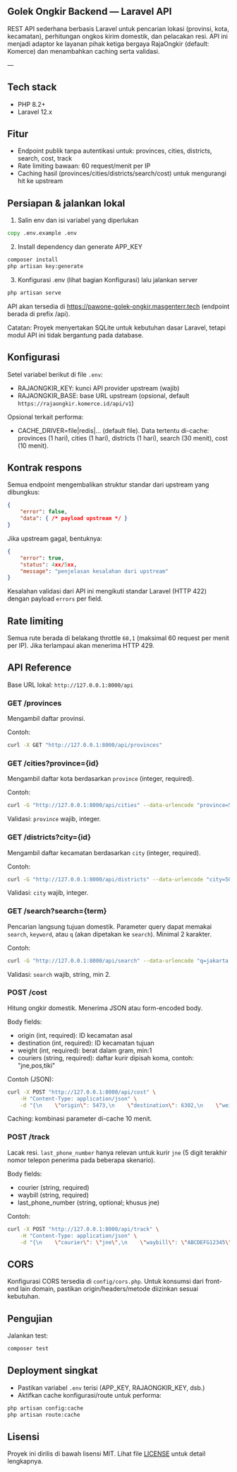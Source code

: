 ## Golek Ongkir Backend — Laravel API

REST API sederhana berbasis Laravel untuk pencarian lokasi (provinsi, kota, kecamatan), perhitungan ongkos kirim domestik, dan pelacakan resi. API ini menjadi adaptor ke layanan pihak ketiga bergaya RajaOngkir (default: Komerce) dan menambahkan caching serta validasi.

—

## Tech stack

- PHP 8.2+
- Laravel 12.x

## Fitur

- Endpoint publik tanpa autentikasi untuk: provinces, cities, districts, search, cost, track
- Rate limiting bawaan: 60 request/menit per IP
- Caching hasil (provinces/cities/districts/search/cost) untuk mengurangi hit ke upstream

## Persiapan & jalankan lokal

1) Salin env dan isi variabel yang diperlukan

```bat
copy .env.example .env
```

2) Install dependency dan generate APP_KEY

```bat
composer install
php artisan key:generate
```

3) Konfigurasi .env (lihat bagian Konfigurasi) lalu jalankan server

```bat
php artisan serve
```

API akan tersedia di https://pawone-golek-ongkir.masgenterr.tech (endpoint berada di prefix /api).

Catatan: Proyek menyertakan SQLite untuk kebutuhan dasar Laravel, tetapi modul API ini tidak bergantung pada database.

## Konfigurasi

Setel variabel berikut di file `.env`:

- RAJAONGKIR_KEY: kunci API provider upstream (wajib)
- RAJAONGKIR_BASE: base URL upstream (opsional, default `https://rajaongkir.komerce.id/api/v1`)

Opsional terkait performa:

- CACHE_DRIVER=file|redis|… (default file). Data tertentu di-cache: provinces (1 hari), cities (1 hari), districts (1 hari), search (30 menit), cost (10 menit).

## Kontrak respons

Semua endpoint mengembalikan struktur standar dari upstream yang dibungkus:

```json
{
	"error": false,
	"data": { /* payload upstream */ }
}
```

Jika upstream gagal, bentuknya:

```json
{
	"error": true,
	"status": 4xx/5xx,
	"message": "penjelasan kesalahan dari upstream"
}
```

Kesalahan validasi dari API ini mengikuti standar Laravel (HTTP 422) dengan payload `errors` per field.

## Rate limiting

Semua rute berada di belakang throttle `60,1` (maksimal 60 request per menit per IP). Jika terlampaui akan menerima HTTP 429.

## API Reference

Base URL lokal: `http://127.0.0.1:8000/api`

### GET /provinces

Mengambil daftar provinsi.

Contoh:

```bash
curl -X GET "http://127.0.0.1:8000/api/provinces"
```

### GET /cities?province={id}

Mengambil daftar kota berdasarkan `province` (integer, required).

Contoh:

```bash
curl -G "http://127.0.0.1:8000/api/cities" --data-urlencode "province=5"
```

Validasi: `province` wajib, integer.

### GET /districts?city={id}

Mengambil daftar kecamatan berdasarkan `city` (integer, required).

Contoh:

```bash
curl -G "http://127.0.0.1:8000/api/districts" --data-urlencode "city=501"
```

Validasi: `city` wajib, integer.

### GET /search?search={term}

Pencarian langsung tujuan domestik. Parameter query dapat memakai `search`, `keyword`, atau `q` (akan dipetakan ke `search`). Minimal 2 karakter.

Contoh:

```bash
curl -G "http://127.0.0.1:8000/api/search" --data-urlencode "q=jakarta selatan"
```

Validasi: `search` wajib, string, min 2.

### POST /cost

Hitung ongkir domestik. Menerima JSON atau form-encoded body.

Body fields:

- origin (int, required): ID kecamatan asal
- destination (int, required): ID kecamatan tujuan
- weight (int, required): berat dalam gram, min:1
- couriers (string, required): daftar kurir dipisah koma, contoh: "jne,pos,tiki"

Contoh (JSON):

```bash
curl -X POST "http://127.0.0.1:8000/api/cost" \
	-H "Content-Type: application/json" \
	-d "{\n    \"origin\": 5473,\n    \"destination\": 6302,\n    \"weight\": 1200,\n    \"couriers\": \"jne,pos,tiki\"\n  }"
```

Caching: kombinasi parameter di-cache 10 menit.

### POST /track

Lacak resi. `last_phone_number` hanya relevan untuk kurir `jne` (5 digit terakhir nomor telepon penerima pada beberapa skenario).

Body fields:

- courier (string, required)
- waybill (string, required)
- last_phone_number (string, optional; khusus jne)

Contoh:

```bash
curl -X POST "http://127.0.0.1:8000/api/track" \
	-H "Content-Type: application/json" \
	-d "{\n    \"courier\": \"jne\",\n    \"waybill\": \"ABCDEFG12345\",\n    \"last_phone_number\": \"12345\"\n  }"
```

## CORS

Konfigurasi CORS tersedia di `config/cors.php`. Untuk konsumsi dari front-end lain domain, pastikan origin/headers/metode diizinkan sesuai kebutuhan.

## Pengujian

Jalankan test:

```bat
composer test
```

## Deployment singkat

- Pastikan variabel `.env` terisi (APP_KEY, RAJAONGKIR_KEY, dsb.)
- Aktifkan cache konfigurasi/route untuk performa:

```bat
php artisan config:cache
php artisan route:cache
```

## Lisensi

Proyek ini dirilis di bawah lisensi MIT. Lihat file [LICENSE](./LICENSE) untuk detail lengkapnya.

